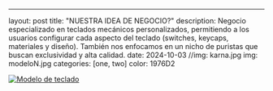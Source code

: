 ---
layout: post
title:  "NUESTRA IDEA DE NEGOCIO?"
description: Negocio especializado en teclados mecánicos personalizados, permitiendo a los usuarios configurar cada aspecto del teclado (switches, keycaps, materiales y diseño). También nos enfocamos en un nicho de puristas que buscan exclusividad y alta calidad. 
date: 2024-10-03
//img: karna.jpg
img: modeloN.jpg
categories: [one, two]
color: 1976D2

<a href="{{ site.baseurl }}/assets/images/modeloN.jpg" target="_blank">
    <img src="{{ site.baseurl }}/assets/images/modeloN.jpg" alt="Modelo de teclado" style="max-width: 100%;">
</a>



